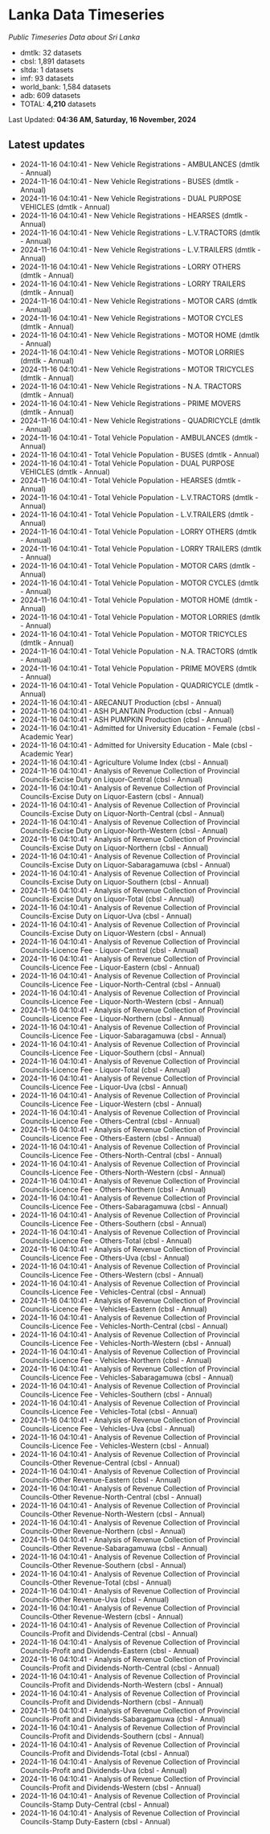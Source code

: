 # Lanka Data Timeseries
*Public Timeseries Data about Sri Lanka*

* dmtlk: 32 datasets
* cbsl: 1,891 datasets
* sltda: 1 datasets
* imf: 93 datasets
* world_bank: 1,584 datasets
* adb: 609 datasets
* TOTAL: **4,210** datasets

Last Updated: **04:36 AM, Saturday, 16 November, 2024**

## Latest updates

* 2024-11-16 04:10:41 - New Vehicle Registrations - AMBULANCES (dmtlk - Annual)
* 2024-11-16 04:10:41 - New Vehicle Registrations - BUSES (dmtlk - Annual)
* 2024-11-16 04:10:41 - New Vehicle Registrations - DUAL PURPOSE VEHICLES (dmtlk - Annual)
* 2024-11-16 04:10:41 - New Vehicle Registrations - HEARSES (dmtlk - Annual)
* 2024-11-16 04:10:41 - New Vehicle Registrations - L.V.TRACTORS (dmtlk - Annual)
* 2024-11-16 04:10:41 - New Vehicle Registrations - L.V.TRAILERS (dmtlk - Annual)
* 2024-11-16 04:10:41 - New Vehicle Registrations - LORRY OTHERS (dmtlk - Annual)
* 2024-11-16 04:10:41 - New Vehicle Registrations - LORRY TRAILERS (dmtlk - Annual)
* 2024-11-16 04:10:41 - New Vehicle Registrations - MOTOR CARS (dmtlk - Annual)
* 2024-11-16 04:10:41 - New Vehicle Registrations - MOTOR CYCLES (dmtlk - Annual)
* 2024-11-16 04:10:41 - New Vehicle Registrations - MOTOR HOME (dmtlk - Annual)
* 2024-11-16 04:10:41 - New Vehicle Registrations - MOTOR LORRIES (dmtlk - Annual)
* 2024-11-16 04:10:41 - New Vehicle Registrations - MOTOR TRICYCLES (dmtlk - Annual)
* 2024-11-16 04:10:41 - New Vehicle Registrations - N.A. TRACTORS (dmtlk - Annual)
* 2024-11-16 04:10:41 - New Vehicle Registrations - PRIME MOVERS (dmtlk - Annual)
* 2024-11-16 04:10:41 - New Vehicle Registrations - QUADRICYCLE (dmtlk - Annual)
* 2024-11-16 04:10:41 - Total Vehicle Population - AMBULANCES (dmtlk - Annual)
* 2024-11-16 04:10:41 - Total Vehicle Population - BUSES (dmtlk - Annual)
* 2024-11-16 04:10:41 - Total Vehicle Population - DUAL PURPOSE VEHICLES (dmtlk - Annual)
* 2024-11-16 04:10:41 - Total Vehicle Population - HEARSES (dmtlk - Annual)
* 2024-11-16 04:10:41 - Total Vehicle Population - L.V.TRACTORS (dmtlk - Annual)
* 2024-11-16 04:10:41 - Total Vehicle Population - L.V.TRAILERS (dmtlk - Annual)
* 2024-11-16 04:10:41 - Total Vehicle Population - LORRY OTHERS (dmtlk - Annual)
* 2024-11-16 04:10:41 - Total Vehicle Population - LORRY TRAILERS (dmtlk - Annual)
* 2024-11-16 04:10:41 - Total Vehicle Population - MOTOR CARS (dmtlk - Annual)
* 2024-11-16 04:10:41 - Total Vehicle Population - MOTOR CYCLES (dmtlk - Annual)
* 2024-11-16 04:10:41 - Total Vehicle Population - MOTOR HOME (dmtlk - Annual)
* 2024-11-16 04:10:41 - Total Vehicle Population - MOTOR LORRIES (dmtlk - Annual)
* 2024-11-16 04:10:41 - Total Vehicle Population - MOTOR TRICYCLES (dmtlk - Annual)
* 2024-11-16 04:10:41 - Total Vehicle Population - N.A. TRACTORS (dmtlk - Annual)
* 2024-11-16 04:10:41 - Total Vehicle Population - PRIME MOVERS (dmtlk - Annual)
* 2024-11-16 04:10:41 - Total Vehicle Population - QUADRICYCLE (dmtlk - Annual)
* 2024-11-16 04:10:41 - ARECANUT Production (cbsl - Annual)
* 2024-11-16 04:10:41 - ASH PLANTAIN Production (cbsl - Annual)
* 2024-11-16 04:10:41 - ASH PUMPKIN Production (cbsl - Annual)
* 2024-11-16 04:10:41 - Admitted for University Education - Female (cbsl - Academic Year)
* 2024-11-16 04:10:41 - Admitted for University Education - Male (cbsl - Academic Year)
* 2024-11-16 04:10:41 - Agriculture Volume Index (cbsl - Annual)
* 2024-11-16 04:10:41 - Analysis of Revenue Collection of Provincial Councils-Excise Duty on Liquor-Central (cbsl - Annual)
* 2024-11-16 04:10:41 - Analysis of Revenue Collection of Provincial Councils-Excise Duty on Liquor-Eastern (cbsl - Annual)
* 2024-11-16 04:10:41 - Analysis of Revenue Collection of Provincial Councils-Excise Duty on Liquor-North-Central (cbsl - Annual)
* 2024-11-16 04:10:41 - Analysis of Revenue Collection of Provincial Councils-Excise Duty on Liquor-North-Western (cbsl - Annual)
* 2024-11-16 04:10:41 - Analysis of Revenue Collection of Provincial Councils-Excise Duty on Liquor-Northern (cbsl - Annual)
* 2024-11-16 04:10:41 - Analysis of Revenue Collection of Provincial Councils-Excise Duty on Liquor-Sabaragamuwa (cbsl - Annual)
* 2024-11-16 04:10:41 - Analysis of Revenue Collection of Provincial Councils-Excise Duty on Liquor-Southern (cbsl - Annual)
* 2024-11-16 04:10:41 - Analysis of Revenue Collection of Provincial Councils-Excise Duty on Liquor-Total (cbsl - Annual)
* 2024-11-16 04:10:41 - Analysis of Revenue Collection of Provincial Councils-Excise Duty on Liquor-Uva (cbsl - Annual)
* 2024-11-16 04:10:41 - Analysis of Revenue Collection of Provincial Councils-Excise Duty on Liquor-Western (cbsl - Annual)
* 2024-11-16 04:10:41 - Analysis of Revenue Collection of Provincial Councils-Licence Fee - Liquor-Central (cbsl - Annual)
* 2024-11-16 04:10:41 - Analysis of Revenue Collection of Provincial Councils-Licence Fee - Liquor-Eastern (cbsl - Annual)
* 2024-11-16 04:10:41 - Analysis of Revenue Collection of Provincial Councils-Licence Fee - Liquor-North-Central (cbsl - Annual)
* 2024-11-16 04:10:41 - Analysis of Revenue Collection of Provincial Councils-Licence Fee - Liquor-North-Western (cbsl - Annual)
* 2024-11-16 04:10:41 - Analysis of Revenue Collection of Provincial Councils-Licence Fee - Liquor-Northern (cbsl - Annual)
* 2024-11-16 04:10:41 - Analysis of Revenue Collection of Provincial Councils-Licence Fee - Liquor-Sabaragamuwa (cbsl - Annual)
* 2024-11-16 04:10:41 - Analysis of Revenue Collection of Provincial Councils-Licence Fee - Liquor-Southern (cbsl - Annual)
* 2024-11-16 04:10:41 - Analysis of Revenue Collection of Provincial Councils-Licence Fee - Liquor-Total (cbsl - Annual)
* 2024-11-16 04:10:41 - Analysis of Revenue Collection of Provincial Councils-Licence Fee - Liquor-Uva (cbsl - Annual)
* 2024-11-16 04:10:41 - Analysis of Revenue Collection of Provincial Councils-Licence Fee - Liquor-Western (cbsl - Annual)
* 2024-11-16 04:10:41 - Analysis of Revenue Collection of Provincial Councils-Licence Fee - Others-Central (cbsl - Annual)
* 2024-11-16 04:10:41 - Analysis of Revenue Collection of Provincial Councils-Licence Fee - Others-Eastern (cbsl - Annual)
* 2024-11-16 04:10:41 - Analysis of Revenue Collection of Provincial Councils-Licence Fee - Others-North-Central (cbsl - Annual)
* 2024-11-16 04:10:41 - Analysis of Revenue Collection of Provincial Councils-Licence Fee - Others-North-Western (cbsl - Annual)
* 2024-11-16 04:10:41 - Analysis of Revenue Collection of Provincial Councils-Licence Fee - Others-Northern (cbsl - Annual)
* 2024-11-16 04:10:41 - Analysis of Revenue Collection of Provincial Councils-Licence Fee - Others-Sabaragamuwa (cbsl - Annual)
* 2024-11-16 04:10:41 - Analysis of Revenue Collection of Provincial Councils-Licence Fee - Others-Southern (cbsl - Annual)
* 2024-11-16 04:10:41 - Analysis of Revenue Collection of Provincial Councils-Licence Fee - Others-Total (cbsl - Annual)
* 2024-11-16 04:10:41 - Analysis of Revenue Collection of Provincial Councils-Licence Fee - Others-Uva (cbsl - Annual)
* 2024-11-16 04:10:41 - Analysis of Revenue Collection of Provincial Councils-Licence Fee - Others-Western (cbsl - Annual)
* 2024-11-16 04:10:41 - Analysis of Revenue Collection of Provincial Councils-Licence Fee - Vehicles-Central (cbsl - Annual)
* 2024-11-16 04:10:41 - Analysis of Revenue Collection of Provincial Councils-Licence Fee - Vehicles-Eastern (cbsl - Annual)
* 2024-11-16 04:10:41 - Analysis of Revenue Collection of Provincial Councils-Licence Fee - Vehicles-North-Central (cbsl - Annual)
* 2024-11-16 04:10:41 - Analysis of Revenue Collection of Provincial Councils-Licence Fee - Vehicles-North-Western (cbsl - Annual)
* 2024-11-16 04:10:41 - Analysis of Revenue Collection of Provincial Councils-Licence Fee - Vehicles-Northern (cbsl - Annual)
* 2024-11-16 04:10:41 - Analysis of Revenue Collection of Provincial Councils-Licence Fee - Vehicles-Sabaragamuwa (cbsl - Annual)
* 2024-11-16 04:10:41 - Analysis of Revenue Collection of Provincial Councils-Licence Fee - Vehicles-Southern (cbsl - Annual)
* 2024-11-16 04:10:41 - Analysis of Revenue Collection of Provincial Councils-Licence Fee - Vehicles-Total (cbsl - Annual)
* 2024-11-16 04:10:41 - Analysis of Revenue Collection of Provincial Councils-Licence Fee - Vehicles-Uva (cbsl - Annual)
* 2024-11-16 04:10:41 - Analysis of Revenue Collection of Provincial Councils-Licence Fee - Vehicles-Western (cbsl - Annual)
* 2024-11-16 04:10:41 - Analysis of Revenue Collection of Provincial Councils-Other Revenue-Central (cbsl - Annual)
* 2024-11-16 04:10:41 - Analysis of Revenue Collection of Provincial Councils-Other Revenue-Eastern (cbsl - Annual)
* 2024-11-16 04:10:41 - Analysis of Revenue Collection of Provincial Councils-Other Revenue-North-Central (cbsl - Annual)
* 2024-11-16 04:10:41 - Analysis of Revenue Collection of Provincial Councils-Other Revenue-North-Western (cbsl - Annual)
* 2024-11-16 04:10:41 - Analysis of Revenue Collection of Provincial Councils-Other Revenue-Northern (cbsl - Annual)
* 2024-11-16 04:10:41 - Analysis of Revenue Collection of Provincial Councils-Other Revenue-Sabaragamuwa (cbsl - Annual)
* 2024-11-16 04:10:41 - Analysis of Revenue Collection of Provincial Councils-Other Revenue-Southern (cbsl - Annual)
* 2024-11-16 04:10:41 - Analysis of Revenue Collection of Provincial Councils-Other Revenue-Total (cbsl - Annual)
* 2024-11-16 04:10:41 - Analysis of Revenue Collection of Provincial Councils-Other Revenue-Uva (cbsl - Annual)
* 2024-11-16 04:10:41 - Analysis of Revenue Collection of Provincial Councils-Other Revenue-Western (cbsl - Annual)
* 2024-11-16 04:10:41 - Analysis of Revenue Collection of Provincial Councils-Profit and Dividends-Central (cbsl - Annual)
* 2024-11-16 04:10:41 - Analysis of Revenue Collection of Provincial Councils-Profit and Dividends-Eastern (cbsl - Annual)
* 2024-11-16 04:10:41 - Analysis of Revenue Collection of Provincial Councils-Profit and Dividends-North-Central (cbsl - Annual)
* 2024-11-16 04:10:41 - Analysis of Revenue Collection of Provincial Councils-Profit and Dividends-North-Western (cbsl - Annual)
* 2024-11-16 04:10:41 - Analysis of Revenue Collection of Provincial Councils-Profit and Dividends-Northern (cbsl - Annual)
* 2024-11-16 04:10:41 - Analysis of Revenue Collection of Provincial Councils-Profit and Dividends-Sabaragamuwa (cbsl - Annual)
* 2024-11-16 04:10:41 - Analysis of Revenue Collection of Provincial Councils-Profit and Dividends-Southern (cbsl - Annual)
* 2024-11-16 04:10:41 - Analysis of Revenue Collection of Provincial Councils-Profit and Dividends-Total (cbsl - Annual)
* 2024-11-16 04:10:41 - Analysis of Revenue Collection of Provincial Councils-Profit and Dividends-Uva (cbsl - Annual)
* 2024-11-16 04:10:41 - Analysis of Revenue Collection of Provincial Councils-Profit and Dividends-Western (cbsl - Annual)
* 2024-11-16 04:10:41 - Analysis of Revenue Collection of Provincial Councils-Stamp Duty-Central (cbsl - Annual)
* 2024-11-16 04:10:41 - Analysis of Revenue Collection of Provincial Councils-Stamp Duty-Eastern (cbsl - Annual)